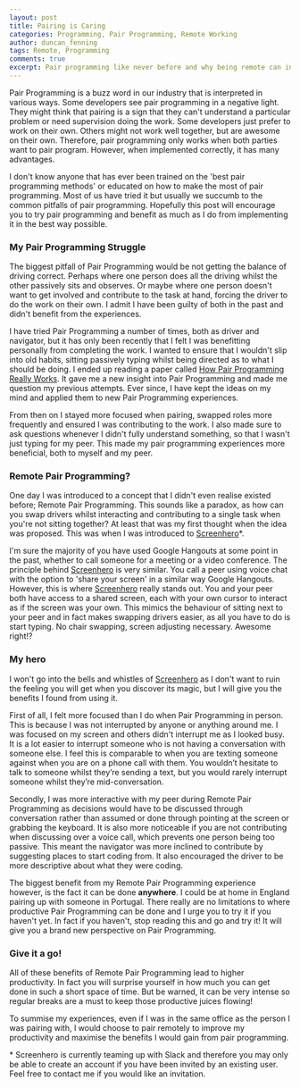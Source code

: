 ```yaml
---
layout: post
title: Pairing is Caring
categories: Programming, Pair Programming, Remote Working
author: duncan_fenning
tags: Remote, Programming
comments: true
excerpt: Pair programming like never before and why being remote can increase productivity.
---
```


Pair Programming is a buzz word in our industry that is interpreted in various ways. Some developers see pair programming in a negative light. They might think that pairing is a sign that they can't understand a particular problem or need supervision doing the work. Some developers just prefer to work on their own. Others might not work well together, but are awesome on their own. Therefore, pair programming only works when both parties want to pair program. However, when implemented correctly, it has many advantages.

I don't know anyone that has ever been trained on the 'best pair programming methods' or educated on how to make the most of pair programming. Most of us have tried it but usually we succumb to the common pitfalls of pair programming. Hopefully this post will encourage you to try pair programming and benefit as much as I do from implementing it in the best way possible.

### My Pair Programming Struggle

The biggest pitfall of Pair Programming would be not getting the balance of driving correct. Perhaps where one person does all the driving whilst the other passively sits and observes. Or maybe where one person doesn't want to get involved and contribute to the task at hand, forcing the driver to do the work on their own. I admit I have been guilty of both in the past and didn't benefit from the experiences.

I have tried Pair Programming a number of times, both as driver and navigator, but it has only been recently that I felt I was benefitting personally from completing the work. I wanted to ensure that I wouldn't slip into old habits, sitting passively typing whilst being directed as to what I should be doing. I ended up reading a paper called [How Pair Programming Really Works](https://www.computer.org/cms/Computer.org/ComputingNow/homepage/mostread/MostRead-SW-PairProgrammingReallyWorks.pdf). It gave me a new insight into Pair Programming and made me question my previous attempts. Ever since, I have kept the ideas on my mind and applied them to new Pair Programming experiences.

From then on I stayed more focused when pairing, swapped roles more frequently and ensured I was contributing to the work. I also made sure to ask questions whenever I didn't fully understand something, so that I wasn't just typing for my peer. This made my pair programming experiences more beneficial, both to myself and my peer.

### Remote Pair Programming?

One day I was introduced to a concept that I didn't even realise existed before; Remote Pair Programming. This sounds like a paradox, as how can you swap drivers whilst interacting and contributing to a single task when you're not sitting together? At least that was my first thought when the idea was proposed. This was when I was introduced to [Screenhero](https://screenhero.com/)\*.

I'm sure the majority of you have used Google Hangouts at some point in the past, whether to call someone for a meeting or a video conference. The principle behind [Screenhero](https://screenhero.com/) is very similar. You call a peer using voice chat with the option to 'share your screen' in a similar way Google Hangouts. However, this is where [Screenhero](https://screenhero.com/) really stands out. You and your peer both have access to a shared screen, each with your own cursor to interact as if the screen was your own. This mimics the behaviour of sitting next to your peer and in fact makes swapping drivers easier, as all you have to do is start typing. No chair swapping, screen adjusting necessary. Awesome right!?

### My hero

I won't go into the bells and whistles of [Screenhero](https://screenhero.com/) as I don't want to ruin the feeling you will get when you discover its magic, but I will give you the benefits I found from using it.

First of all, I felt more focused than I do when Pair Programming in person. This is because I was not interrupted by anyone or anything around me. I was focused on my screen and others didn't interrupt me as I looked busy. It is a lot easier to interrupt someone who is not having a conversation with someone else. I feel this is comparable to when you are texting someone against when you are on a phone call with them. You wouldn’t hesitate to talk to someone whilst they’re sending a text, but you would rarely interrupt someone whilst they’re mid-conversation.

Secondly, I was more interactive with my peer during Remote Pair Programming as decisions would have to be discussed through conversation rather than assumed or done through pointing at the screen or grabbing the keyboard. It is also more noticeable if you are not contributing when discussing over a voice call, which prevents one person being too passive. This meant the navigator was more inclined to contribute by suggesting places to start coding from. It also encouraged the driver to be more descriptive about what they were coding.

The biggest benefit from my Remote Pair Programming experience however, is the fact it can be done **anywhere**. I could be at home in England pairing up with someone in Portugal. There really are no limitations to where productive Pair Programming can be done and I urge you to try it if you haven't yet. In fact if you haven't, stop reading this and go and try it! It will give you a brand new perspective on Pair Programming.

### Give it a go!

All of these benefits of Remote Pair Programming lead to higher productivity. In fact you will surprise yourself in how much you can get done in such a short space of time. But be warned, it can be very intense so regular breaks are a must to keep those productive juices flowing!

To summise my experiences, even if I was in the same office as the person I was pairing with, I would choose to pair remotely to improve my productivity and maximise the benefits I would gain from pair programming.

\* Screenhero is currently teaming up with Slack and therefore you may only be able to create an account if you have been invited by an existing user. Feel free to contact me if you would like an invitation.
